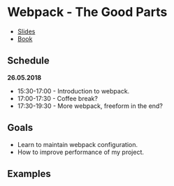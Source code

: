 # Webpack - The Good Parts

* [Slides](https://presentations.survivejs.com/webpack-the-good-parts/#/1)
* [Book](https://survivejs.com/webpack/)

## Schedule

**26.05.2018**

* 15:30-17:00 - Introduction to webpack.
* 17:00-17:30 - Coffee break?
* 17:30-19:30 - More webpack, freeform in the end?

## Goals

* Learn to maintain webpack configuration.
* How to improve performance of my project.

## Examples
